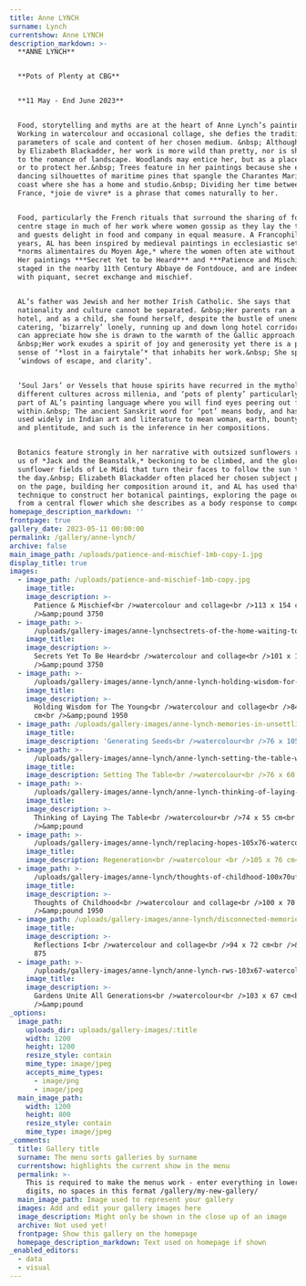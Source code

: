 ```yaml
---
title: Anne LYNCH
surname: Lynch
currentshow: Anne LYNCH
description_markdown: >-
  **ANNE LYNCH**


  **Pots of Plenty at CBG**


  **11 May - End June 2023**


  Food, storytelling and myths are at the heart of Anne Lynch’s paintings.&nbsp;
  Working in watercolour and occasional collage, she defies the traditional
  parameters of scale and content of her chosen medium. &nbsp; Although tutored
  by Elizabeth Blackadder, her work is more wild than pretty, nor is she drawn
  to the romance of landscape. Woodlands may entice her, but as a place to hide,
  or to protect her.&nbsp; Trees feature in her paintings because she enjoys the
  dancing silhouettes of maritime pines that spangle the Charantes Maritime
  coast where she has a home and studio.&nbsp; Dividing her time between UK and
  France, *joie de vivre* is a phrase that comes naturally to her.


  Food, particularly the French rituals that surround the sharing of food, is
  centre stage in much of her work where women gossip as they lay the tables,
  and guests delight in food and company in equal measure. A Francophile of many
  years, AL has been inspired by medieval paintings in ecclesiastic settings of
  *norms alimentaires du Moyen Age,* where the women often ate without the men.
  Her paintings ***Secret Yet to be Heard*** and ***Patience and Mischief*** are
  staged in the nearby 11th Century Abbaye de Fontdouce, and are indeed infused
  with piquant, secret exchange and mischief.


  AL’s father was Jewish and her mother Irish Catholic. She says that
  nationality and culture cannot be separated. &nbsp;Her parents ran a 1950s
  hotel, and as a child, she found herself, despite the bustle of unending
  catering, ‘bizarrely’ lonely, running up and down long hotel corridors. One
  can appreciate how she is drawn to the warmth of the Gallic approach.&nbsp;
  &nbsp;Her work exudes a spirit of joy and generosity yet there is a pervading
  sense of ‘*lost in a fairytale’* that inhabits her work.&nbsp; She speaks of
  ‘windows of escape, and clarity’.


  ‘Soul Jars’ or Vessels that house spirits have recurred in the mythology of
  different cultures across millenia, and ‘pots of plenty’ particularly, are
  part of AL’s painting language where you will find eyes peering out from
  within.&nbsp; The ancient Sanskrit word for ‘pot’ means body, and has been
  used widely in Indian art and literature to mean woman, earth, bounty, womb
  and plentitude, and such is the inference in her compositions.


  Botanics feature strongly in her narrative with outsized sunflowers reminding
  us of *Jack and the Beanstalk,* beckoning to be climbed, and the glorious
  sunflower fields of Le Midi that turn their faces to follow the sun through
  the day.&nbsp; Elizabeth Blackadder often placed her chosen subject physically
  on the page, building her composition around it, and AL has used that
  technique to construct her botanical paintings, exploring the page outwards
  from a central flower which she describes as a body response to composition.
homepage_description_markdown: ''
frontpage: true
gallery_date: 2023-05-11 00:00:00
permalink: /gallery/anne-lynch/
archive: false
main_image_path: /uploads/patience-and-mischief-1mb-copy-1.jpg
display_title: true
images:
  - image_path: /uploads/patience-and-mischief-1mb-copy.jpg
    image_title:
    image_description: >-
      Patience & Mischief<br />watercolour and collage<br />113 x 154 cm<br
      />&amp;pound 3750
  - image_path: >-
      /uploads/gallery-images/anne-lynchsectrets-of-the-home-waiting-to-be-heard-101x130cmjpeg-copy.jpg
    image_title:
    image_description: >-
      Secrets Yet To Be Heard<br />watercolour and collage<br />101 x 138 cm<br
      />&amp;pound 3750
  - image_path: >-
      /uploads/gallery-images/anne-lynch/anne-lynch-holding-wisdom-for-the-youth-watercolour-84x116cm-fr-2300.jpg
    image_title:
    image_description: >-
      Holding Wisdom for The Young<br />watercolour and collage<br />84 x 116 
      cm<br />&amp;pound 1950
  - image_path: /uploads/gallery-images/anne-lynch-memories-in-unsettling-times.jpg
    image_title:
    image_description: 'Generating Seeds<br />watercolour<br />76 x 105 cm<br />&amp;pound 1950 '
  - image_path: >-
      /uploads/gallery-images/anne-lynch/anne-lynch-setting-the-table-watercolour-59x42-se22-copy.jpg
    image_title:
    image_description: Setting The Table<br />watercolour<br />76 x 60 cm<br />&amp;pound 875
  - image_path: >-
      /uploads/gallery-images/anne-lynch/anne-lynch-thinking-of-laying-the-table-watercolour-74x55cmimg-3470.jpg
    image_title:
    image_description: >-
      Thinking of Laying The Table<br />watercolour<br />74 x 55 cm<br
      />&amp;pound 
  - image_path: >-
      /uploads/gallery-images/anne-lynch/replacing-hopes-105x76-watercolour-collage.jpg
    image_title:
    image_description: Regeneration<br />watercolour <br />105 x 76 cm<br />&amp;pound 1950
  - image_path: >-
      /uploads/gallery-images/anne-lynch/thoughts-of-childhood-100x70uf-watercolour-copy-2.jpg
    image_title:
    image_description: >-
      Thoughts of Childhood<br />watercolour and collage<br />100 x 70 cm<br
      />&amp;pound 1950
  - image_path: /uploads/gallery-images/anne-lynch/disconnected-memories-2.jpg
    image_title:
    image_description: >-
      Reflections I<br />watercolour and collage<br />94 x 72 cm<br />&amp;pound
      875
  - image_path: >-
      /uploads/gallery-images/anne-lynch/anne-lynch-rws-103x67-watercolour-gardens-unite-all-generations-2100-copy.jpg
    image_title:
    image_description: >-
      Gardens Unite All Generations<br />watercolour<br />103 x 67 cm<br
      />&amp;pound 
_options:
  image_path:
    uploads_dir: uploads/gallery-images/:title
    width: 1200
    height: 1200
    resize_style: contain
    mime_type: image/jpeg
    accepts_mime_types:
      - image/png
      - image/jpeg
  main_image_path:
    width: 1200
    height: 800
    resize_style: contain
    mime_type: image/jpeg
_comments:
  title: Gallery title
  surname: The menu sorts galleries by surname
  currentshow: highlights the current show in the menu
  permalink: >-
    This is required to make the menus work - enter everything in lower case, no
    digits, no spaces in this format /gallery/my-new-gallery/
  main_image_path: Image used to represent your gallery
  images: Add and edit your gallery images here
  image_description: Might only be shown in the close up of an image
  archive: Not used yet!
  frontpage: Show this gallery on the homepage
  homepage_description_markdown: Text used on homepage if shown
_enabled_editors:
  - data
  - visual
---
```

